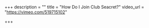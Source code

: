 +++
description = ""
title = "How Do I Join Club Seacret?"
video_url = "https://vimeo.com/519715102"

+++
